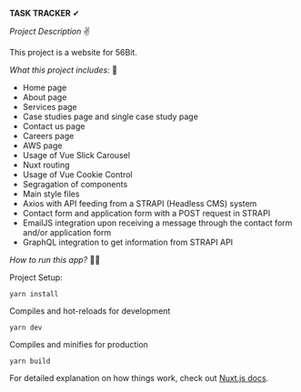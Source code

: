 **TASK TRACKER** ✔

_Project Description_ ✌

This project is a website for 56Bit.

_What this project includes:_ 👀
 - Home page
 - About page
 - Services page
 - Case studies page and single case study page
 - Contact us page
 - Careers page
 - AWS page
 - Usage of Vue Slick Carousel
 - Nuxt routing
 - Usage of Vue Cookie Control
 - Segragation of components
 - Main style files
 - Axios with API feeding from a STRAPI (Headless CMS) system
 - Contact form and application form with a POST request in STRAPI
 - EmailJS integration upon receiving a message through the contact form and/or application form
 - GraphQL integration to get information from STRAPI API

_How to run this app?_ 🐱‍🏍

Project Setup: 
```
yarn install
```

Compiles and hot-reloads for development
```
yarn dev
```

Compiles and minifies for production
```
yarn build
```

For detailed explanation on how things work, check out [Nuxt.js docs](https://nuxtjs.org).